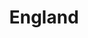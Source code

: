 ---
title: "England"
cc-type: country
hashtag: england
cities:
  - London
subdivision-of:
  - United Kingdom
tags:
  - English
  - country
---